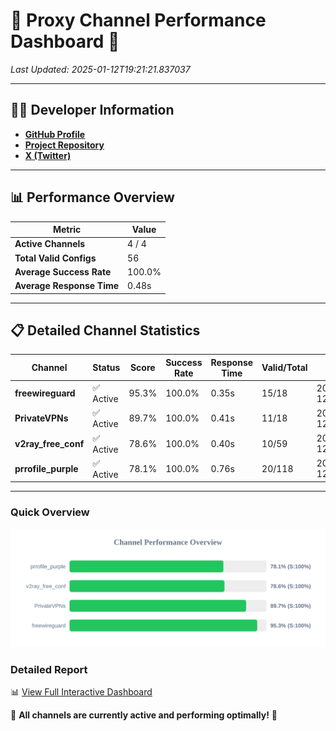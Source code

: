# 🌟 Proxy Channel Performance Dashboard 🌟

_Last Updated: 2025-01-12T19:21:21.837037_

---

## 👩‍💻 Developer Information

- **[GitHub Profile](https://github.com/4n0nymou3)**  
- **[Project Repository](https://github.com/4n0nymou3/multi-proxy-config-fetcher)**  
- **[X (Twitter)](https://x.com/4n0nymou3)**  

---

## 📊 Performance Overview

| Metric                | Value       |
|-----------------------|-------------|
| **Active Channels**   | 4 / 4       |
| **Total Valid Configs** | 56          |
| **Average Success Rate** | 100.0%      |
| **Average Response Time** | 0.48s       |

---

## 📋 Detailed Channel Statistics

| Channel          | Status     | Score  | Success Rate | Response Time | Valid/Total | Last Success               |
|------------------|------------|--------|--------------|---------------|-------------|----------------------------|
| **freewireguard**  | ✅ Active  | 95.3%  | 100.0% | 0.35s         | 15/18       | 2025-01-12T19:21:21.835285 |
| **PrivateVPNs**  | ✅ Active  | 89.7%  | 100.0% | 0.41s         | 11/18       | 2025-01-12T19:21:21.454627 |
| **v2ray_free_conf**  | ✅ Active  | 78.6%  | 100.0% | 0.40s         | 10/59       | 2025-01-12T19:21:21.006339 |
| **prrofile_purple**  | ✅ Active  | 78.1%  | 100.0% | 0.76s         | 20/118       | 2025-01-12T19:21:20.541745 |

---

### Quick Overview
<div align="center">
  <a href="https://raw.githubusercontent.com/nullluser/NullRepo/refs/heads/main/assets/channel_stats_chart.svg">
    <img src="https://raw.githubusercontent.com/nullluser/NullRepo/refs/heads/main/assets/channel_stats_chart.svg" alt="Source Performance Statistics" width="800">
  </a>
</div>

### Detailed Report
📊 [View Full Interactive Dashboard](https://htmlpreview.github.io/?https://github.com/nullluser/NullRepo/blob/main/assets/performance_report.html)

🎉 **All channels are currently active and performing optimally!** 🎉
